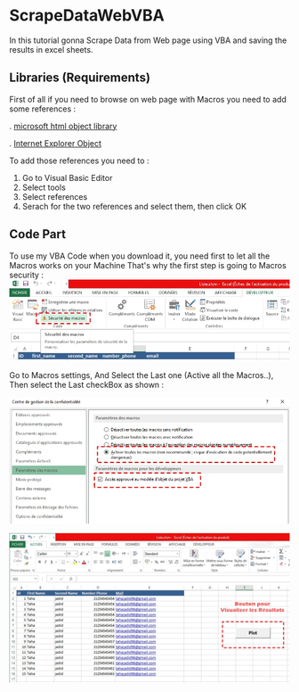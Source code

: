 # ScrapeDataWebVBA

In this tutorial gonna Scrape Data from Web page using VBA and saving the results in excel sheets.

## Libraries (Requirements)
First of all if you need to browse on web page with Macros you need to add some references :

. [microsoft html object library](https://arkham46.developpez.com/articles/office/officeweb/?page=page_1)

. [Internet Explorer Object](https://riptutorial.com/vba/example/27772/internet-explorer-object)

To add those references you need to :
1. Go to  Visual Basic Editor
2. Select  tools
3. Select references
4. Serach for the two references and select them, then click  OK

## Code Part

To use my VBA Code when you download it, you need first to let all the Macros works on your Machine
That's why the first step is going to Macros security :
![image](https://github.com/tahajadid/ScrapeDataWebVBA/blob/main/img/securite1.jpg)

Go to Macros settings, And Select the Last one (Active all the Macros..), Then select the Last checkBox as shown : 

![image](https://github.com/tahajadid/ScrapeDataWebVBA/blob/main/img/securite2.jpg)

![image](https://github.com/tahajadid/ScrapeDataWebVBA/blob/main/img/Resultats.jpg)

